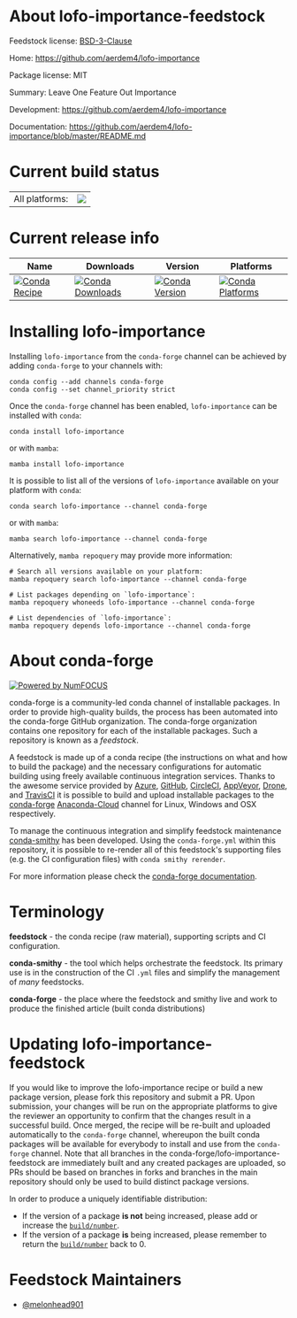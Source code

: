About lofo-importance-feedstock
===============================

Feedstock license: [BSD-3-Clause](https://github.com/conda-forge/lofo-importance-feedstock/blob/main/LICENSE.txt)

Home: https://github.com/aerdem4/lofo-importance

Package license: MIT

Summary: Leave One Feature Out Importance

Development: https://github.com/aerdem4/lofo-importance

Documentation: https://github.com/aerdem4/lofo-importance/blob/master/README.md

Current build status
====================


<table><tr><td>All platforms:</td>
    <td>
      <a href="https://dev.azure.com/conda-forge/feedstock-builds/_build/latest?definitionId=19253&branchName=main">
        <img src="https://dev.azure.com/conda-forge/feedstock-builds/_apis/build/status/lofo-importance-feedstock?branchName=main">
      </a>
    </td>
  </tr>
</table>

Current release info
====================

| Name | Downloads | Version | Platforms |
| --- | --- | --- | --- |
| [![Conda Recipe](https://img.shields.io/badge/recipe-lofo--importance-green.svg)](https://anaconda.org/conda-forge/lofo-importance) | [![Conda Downloads](https://img.shields.io/conda/dn/conda-forge/lofo-importance.svg)](https://anaconda.org/conda-forge/lofo-importance) | [![Conda Version](https://img.shields.io/conda/vn/conda-forge/lofo-importance.svg)](https://anaconda.org/conda-forge/lofo-importance) | [![Conda Platforms](https://img.shields.io/conda/pn/conda-forge/lofo-importance.svg)](https://anaconda.org/conda-forge/lofo-importance) |

Installing lofo-importance
==========================

Installing `lofo-importance` from the `conda-forge` channel can be achieved by adding `conda-forge` to your channels with:

```
conda config --add channels conda-forge
conda config --set channel_priority strict
```

Once the `conda-forge` channel has been enabled, `lofo-importance` can be installed with `conda`:

```
conda install lofo-importance
```

or with `mamba`:

```
mamba install lofo-importance
```

It is possible to list all of the versions of `lofo-importance` available on your platform with `conda`:

```
conda search lofo-importance --channel conda-forge
```

or with `mamba`:

```
mamba search lofo-importance --channel conda-forge
```

Alternatively, `mamba repoquery` may provide more information:

```
# Search all versions available on your platform:
mamba repoquery search lofo-importance --channel conda-forge

# List packages depending on `lofo-importance`:
mamba repoquery whoneeds lofo-importance --channel conda-forge

# List dependencies of `lofo-importance`:
mamba repoquery depends lofo-importance --channel conda-forge
```


About conda-forge
=================

[![Powered by
NumFOCUS](https://img.shields.io/badge/powered%20by-NumFOCUS-orange.svg?style=flat&colorA=E1523D&colorB=007D8A)](https://numfocus.org)

conda-forge is a community-led conda channel of installable packages.
In order to provide high-quality builds, the process has been automated into the
conda-forge GitHub organization. The conda-forge organization contains one repository
for each of the installable packages. Such a repository is known as a *feedstock*.

A feedstock is made up of a conda recipe (the instructions on what and how to build
the package) and the necessary configurations for automatic building using freely
available continuous integration services. Thanks to the awesome service provided by
[Azure](https://azure.microsoft.com/en-us/services/devops/), [GitHub](https://github.com/),
[CircleCI](https://circleci.com/), [AppVeyor](https://www.appveyor.com/),
[Drone](https://cloud.drone.io/welcome), and [TravisCI](https://travis-ci.com/)
it is possible to build and upload installable packages to the
[conda-forge](https://anaconda.org/conda-forge) [Anaconda-Cloud](https://anaconda.org/)
channel for Linux, Windows and OSX respectively.

To manage the continuous integration and simplify feedstock maintenance
[conda-smithy](https://github.com/conda-forge/conda-smithy) has been developed.
Using the ``conda-forge.yml`` within this repository, it is possible to re-render all of
this feedstock's supporting files (e.g. the CI configuration files) with ``conda smithy rerender``.

For more information please check the [conda-forge documentation](https://conda-forge.org/docs/).

Terminology
===========

**feedstock** - the conda recipe (raw material), supporting scripts and CI configuration.

**conda-smithy** - the tool which helps orchestrate the feedstock.
                   Its primary use is in the construction of the CI ``.yml`` files
                   and simplify the management of *many* feedstocks.

**conda-forge** - the place where the feedstock and smithy live and work to
                  produce the finished article (built conda distributions)


Updating lofo-importance-feedstock
==================================

If you would like to improve the lofo-importance recipe or build a new
package version, please fork this repository and submit a PR. Upon submission,
your changes will be run on the appropriate platforms to give the reviewer an
opportunity to confirm that the changes result in a successful build. Once
merged, the recipe will be re-built and uploaded automatically to the
`conda-forge` channel, whereupon the built conda packages will be available for
everybody to install and use from the `conda-forge` channel.
Note that all branches in the conda-forge/lofo-importance-feedstock are
immediately built and any created packages are uploaded, so PRs should be based
on branches in forks and branches in the main repository should only be used to
build distinct package versions.

In order to produce a uniquely identifiable distribution:
 * If the version of a package **is not** being increased, please add or increase
   the [``build/number``](https://docs.conda.io/projects/conda-build/en/latest/resources/define-metadata.html#build-number-and-string).
 * If the version of a package **is** being increased, please remember to return
   the [``build/number``](https://docs.conda.io/projects/conda-build/en/latest/resources/define-metadata.html#build-number-and-string)
   back to 0.

Feedstock Maintainers
=====================

* [@melonhead901](https://github.com/melonhead901/)

